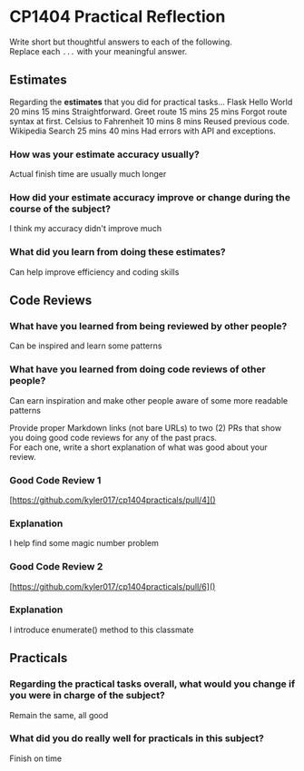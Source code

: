 # CP1404 Practical Reflection

Write short but thoughtful answers to each of the following.  
Replace each `...` with your meaningful answer.

## Estimates

Regarding the **estimates** that you did for practical tasks...
Flask Hello World	    20 mins	15 mins	Straightforward.
Greet route	            15 mins	25 mins	Forgot route syntax at first.
Celsius to Fahrenheit	10 mins	8 mins	Reused previous code.
Wikipedia Search	    25 mins	40 mins	Had errors with API and exceptions.

### How was your estimate accuracy usually?

Actual finish time are usually much longer

### How did your estimate accuracy improve or change during the course of the subject?

I think my accuracy didn't improve much

### What did you learn from doing these estimates?

Can help improve efficiency and coding skills

## Code Reviews

### What have you learned from being reviewed by other people?

Can be inspired and learn some patterns 

### What have you learned from doing code reviews of other people?

Can earn inspiration and make other people aware of some more readable patterns

Provide proper Markdown links (not bare URLs) to two (2) PRs that show you doing good code reviews for any of the past
pracs.  
For each one, write a short explanation of what was good about your review.

### Good Code Review 1

[https://github.com/kyler017/cp1404practicals/pull/4]()

### Explanation

I help find some magic number problem

### Good Code Review 2

[https://github.com/kyler017/cp1404practicals/pull/6]()

### Explanation

I introduce enumerate() method to this classmate

## Practicals

### Regarding the **practical tasks** overall, what would you change if you were in charge of the subject?

Remain the same, all good

### What did you do really well for practicals in this subject?

Finish on time 